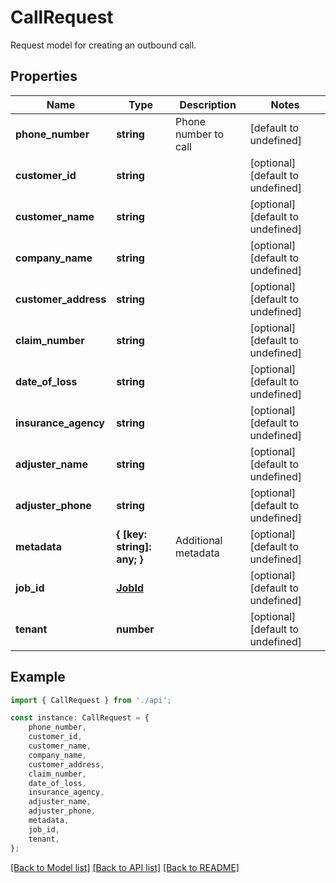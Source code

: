 # CallRequest

Request model for creating an outbound call.

## Properties

Name | Type | Description | Notes
------------ | ------------- | ------------- | -------------
**phone_number** | **string** | Phone number to call | [default to undefined]
**customer_id** | **string** |  | [optional] [default to undefined]
**customer_name** | **string** |  | [optional] [default to undefined]
**company_name** | **string** |  | [optional] [default to undefined]
**customer_address** | **string** |  | [optional] [default to undefined]
**claim_number** | **string** |  | [optional] [default to undefined]
**date_of_loss** | **string** |  | [optional] [default to undefined]
**insurance_agency** | **string** |  | [optional] [default to undefined]
**adjuster_name** | **string** |  | [optional] [default to undefined]
**adjuster_phone** | **string** |  | [optional] [default to undefined]
**metadata** | **{ [key: string]: any; }** | Additional metadata | [optional] [default to undefined]
**job_id** | [**JobId**](JobId.md) |  | [optional] [default to undefined]
**tenant** | **number** |  | [optional] [default to undefined]

## Example

```typescript
import { CallRequest } from './api';

const instance: CallRequest = {
    phone_number,
    customer_id,
    customer_name,
    company_name,
    customer_address,
    claim_number,
    date_of_loss,
    insurance_agency,
    adjuster_name,
    adjuster_phone,
    metadata,
    job_id,
    tenant,
};
```

[[Back to Model list]](../README.md#documentation-for-models) [[Back to API list]](../README.md#documentation-for-api-endpoints) [[Back to README]](../README.md)
